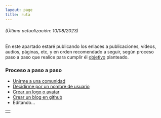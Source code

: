 ```yaml
---
layout: page
title: ruta
---
```

###### _(Última actualización: 10/08/2023)_

En este apartado estaré publicando los enlaces a publicaciones, vídeos, audios, páginas, etc, y en orden recomendado a seguir, según proceso paso a paso que realice para cumplir él [objetivo](objetivo) planteado.

### Proceso a paso a paso

- [Unirme a una comunidad](../pages/comunidad)
- [Decidirme por un nombre de usuario](../Identidad-Secreta)
- [Crear un logo o avatar](../La-Imagen)
- [Crear un blog en github](../La-Nave)
- Editando...




|   |
|:--|
|   |